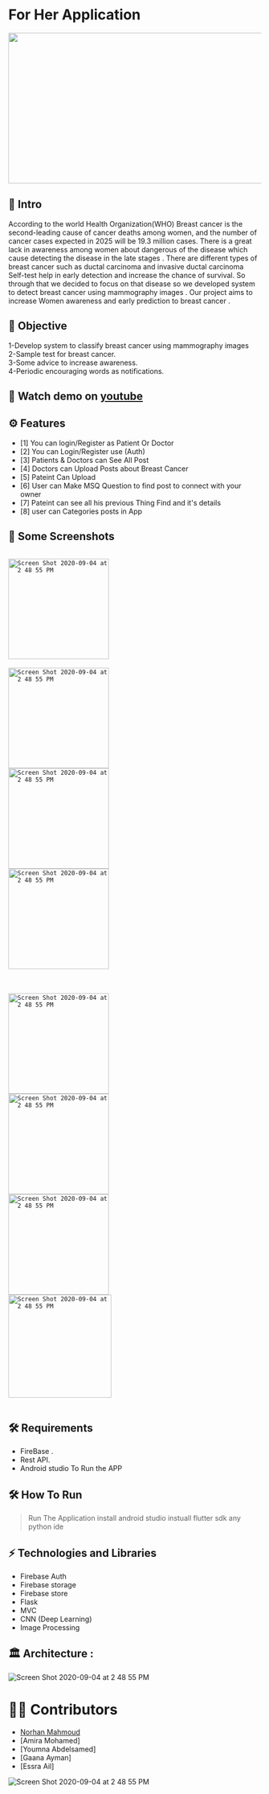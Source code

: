 # For Her Application
<img width="4000" height="300" src="https://qtxasset.com/quartz/qcloud5/media/image/fiercebiotech/1617277830/GettyImages505768988Tiny.jpg/GettyImages505768988Tiny.jpg?VersionId=sFwKzgPxdZI0xdXkeqf.GTwlijOjY3Tt"/>

## 🧐 Intro
According to the world Health Organization(WHO) Breast cancer is the second-leading cause of cancer deaths among women, and the number of cancer cases expected in 2025 will be 19.3 million cases.
There is a great lack in awareness among women about dangerous of the disease which cause detecting the disease in the late stages .
There are different types of breast cancer such as ductal carcinoma and invasive ductal carcinoma
Self-test help in early detection and increase the chance of survival.
So through that we decided to focus on that disease so we developed system to detect breast cancer using mammography images .
Our project aims to increase Women awareness and early prediction to breast cancer . 



## 🤔 Objective
1-Develop system to classify breast cancer using mammography images<br />
2-Sample test for breast cancer. <br />
3-Some advice to increase awareness.<br />
4-Periodic encouraging words as notifications.<br />


## 🎥 Watch demo on [youtube](https://firebasestorage.googleapis.com/v0/b/newsapp-2c3ef.appspot.com/o/Nour%2FFind%26Lost%2Fdemo.mp4?alt=media&token=5afc8e18-0b75-446b-99bb-007464097e36)
## ⚙ Features

- [1] You can login/Register as Patient Or Doctor 
- [2] You can Login/Register use (Auth)
- [3] Patients & Doctors can See All Post 
- [4] Doctors can Upload Posts about Breast Cancer
- [5] Pateint Can Upload  
- [6] User can Make MSQ Question to find post to connect with your owner
- [7] Pateint can see all his previous Thing Find and it's details 
- [8] user can Categories posts in App


## 📱 Some Screenshots 
 <code>
<img width="200" alt="Screen Shot 2020-09-04 at 2 48 55 PM"src="https://firebasestorage.googleapis.com/v0/b/newsapp-2c3ef.appspot.com/o/Nour%2FForHer%20App%2FsplashScreen.jpeg?alt=media&token=1175f91b-1874-4401-ab36-19accb3ece99"> 
 
<img width="200" alt="Screen Shot 2020-09-04 at 2 48 55 PM" src="https://firebasestorage.googleapis.com/v0/b/newsapp-2c3ef.appspot.com/o/Nour%2FForHer%20App%2FloginScreen.jpeg?alt=media&token=d5f9c6a8-c41f-49be-897d-8d22141551dd">
<img width="200" alt="Screen Shot 2020-09-04 at 2 48 55 PM" src="https://firebasestorage.googleapis.com/v0/b/newsapp-2c3ef.appspot.com/o/Nour%2FForHer%20App%2FrigesterScreen.jpeg?alt=media&token=6f960a2b-9722-4e9a-8df1-524ca216a9c7">
<img width="200" alt="Screen Shot 2020-09-04 at 2 48 55 PM" src="https://firebasestorage.googleapis.com/v0/b/newsapp-2c3ef.appspot.com/o/Nour%2FForHer%20App%2FeditProfile.jpeg?alt=media&token=5e832f10-e266-4d3b-9131-bf127db5d34e">
</code>
 <br /> <br />
 <code> 
<img width="200" alt="Screen Shot 2020-09-04 at 2 48 55 PM" src="https://firebasestorage.googleapis.com/v0/b/newsapp-2c3ef.appspot.com/o/Nour%2FForHer%20App%2FhomeScreen.jpeg?alt=media&token=2208d6ec-7843-4760-99fa-b9f6cbcafb09">
<img width="200" alt="Screen Shot 2020-09-04 at 2 48 55 PM" src="https://firebasestorage.googleapis.com/v0/b/newsapp-2c3ef.appspot.com/o/Nour%2FForHer%20App%2FtestScreen.jpeg?alt=media&token=ac2b7456-3875-4589-a384-e6dbc378ab49">
<img width="200" alt="Screen Shot 2020-09-04 at 2 48 55 PM" src="https://firebasestorage.googleapis.com/v0/b/newsapp-2c3ef.appspot.com/o/Nour%2FForHer%20App%2FuploadImageCancer.jpeg?alt=media&token=2182376d-54a5-4e93-9f76-d09e22621e39">
<img width="205" alt="Screen Shot 2020-09-04 at 2 48 55 PM" src="https://firebasestorage.googleapis.com/v0/b/newsapp-2c3ef.appspot.com/o/Nour%2FForHer%20App%2FCheckUPImage.jpeg?alt=media&token=8e6c7ff0-0bd1-4b95-b1d0-67b4f2406588">
</code>
<br />

## 🛠 Requirements
 * FireBase .
 * Rest API.
 * Android studio To Run the APP
## 🛠 How To Run 

 >  Run The Application
  > install android studio
  > instuall flutter sdk
  > any python ide

## ⚡ Technologies and Libraries 
* Firebase Auth 
* Firebase storage 
* Firebase store
* Flask
* MVC
* CNN (Deep Learning)
* Image Processing





## 🏛 Architecture : 
<img alt="Screen Shot 2020-09-04 at 2 48 55 PM" src="http://2.bp.blogspot.com/-NgofijLi4G4/UpOgzGuwzJI/AAAAAAAAChQ/TTOaElqGy1I/s1600/mvc.png">

<!-- ## 🏛 DataBase Diagram :
<img alt="Screen Shot 2020-09-04 at 2 48 55 PM" src="/img/Db.PNG">
 -->


# 👷🏽 Contributors
* [Norhan Mahmoud](https://github.com/Nourhan2492018)
* [Amira Mohamed]
* [Youmna Abdelsamed]
* [Gaana Ayman]
* [Essra Ail]

<img alt="Screen Shot 2020-09-04 at 2 48 55 PM" src="https://firebasestorage.googleapis.com/v0/b/weather-34a2f.appspot.com/o/WhatsApp%20Image%202022-10-26%20at%2012.05.02.jpeg?alt=media&token=3f9a529d-392d-42b6-a111-d42c5602415a">

